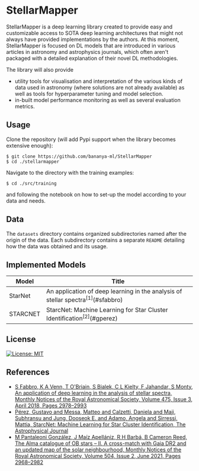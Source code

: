 # StellarMapper

StellarMapper is a deep learning library created to provide easy and customizable access to SOTA deep learning architectures that might not always 
have provided implementations by the authors. At this moment, StellarMapper is focused on DL models that are introduced in various articles 
in astronomy and astrophysics journals, which often aren't packaged with a detailed explanation of their novel DL methodologies.

The library will also provide 

- utility tools for visualisation and interpretation of the various kinds of data used in astronomy (where solutions are not 
  already available) as well as tools for hyperparameter tuning and model selection.
- in-built model performance monitoring as well as several evaluation metrics.

## Usage

Clone the repository (will add Pypi support when the library becomes extensive enough):

```
$ git clone https://github.com/bananya-ml/StellarMapper
$ cd ./stellarmapper
```

Navigate to the directory with the training examples:

```
$ cd ./src/training
```

and following the notebook on how to set-up the model according to your data and needs.

## Data

The `datasets` directory contains organized subdirectories named after the origin of the data. Each subdirectory contains a separate `README` detailing how the data was obtained and its usage.

## Implemented Models

|Model   |Title                                                                            |
|--------|---------------------------------------------------------------------------------|
|StarNet |An application of deep learning in the analysis of stellar spectra<sup>[1]</sup>(#sfabbro)|
|STARCNET|StarcNet: Machine Learning for Star Cluster Identification<sup>[2]</sup>(#gperez)         |

## License

[![License: MIT](https://img.shields.io/badge/License-MIT-yellow.svg)](https://opensource.org/licenses/MIT)

## References

- <a name='sfabbro'></a>[S Fabbro, K A Venn, T O'Briain, S Bialek, C L Kielty, F Jahandar, S Monty, An application of deep learning in the analysis of stellar spectra, Monthly Notices of the Royal 
  Astronomical Society, Volume 475, Issue 3, April 2018, Pages 2978–2993](https://doi.org/10.1093/mnras/stx3298)
- <a name="gperez"></a>[Pérez, Gustavo and Messa, Matteo and Calzetti, Daniela and Maji, Subhransu and Jung, Dooseok E. and Adamo, Angela and Sirressi, Mattia, StarcNet: Machine Learning for Star Cluster 
  Identification, The Astrophysical Journal](https://iopscience.iop.org/article/10.3847/1538-4357/abceba)
- <a name="mpant"></a>[M Pantaleoni González, J Maíz Apellániz, R H Barbá, B Cameron Reed, The Alma catalogue of OB stars – II. A cross-match with Gaia DR2 and an updated map of the solar neighbourhood, Monthly 
  Notices of the Royal Astronomical Society, Volume 504, Issue 2, June 2021, Pages 2968–2982](https://doi.org/10.1093/mnras/stab688)
